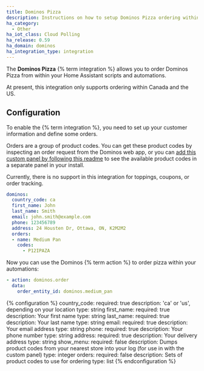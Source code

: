 ```yaml
---
title: Dominos Pizza
description: Instructions on how to setup Dominos Pizza ordering within Home Assistant.
ha_category:
  - Other
ha_iot_class: Cloud Polling
ha_release: 0.59
ha_domain: dominos
ha_integration_type: integration
---
```


The **Dominos Pizza** {% term integration %} allows you to order Dominos Pizza from within your Home Assistant scripts and automations.

At present, this integration only supports ordering within Canada and the US.

## Configuration

To enable the {% term integration %}, you need to set up your customer information and define some orders.

Orders are a group of product codes. You can get these product codes by inspecting an order request from the Dominos web app, or you can [add this custom panel by following this readme](https://github.com/craigjmidwinter/hass-dominos-panel) to see the available product codes in a separate panel in your install.

Currently, there is no support in this integration for toppings, coupons, or order tracking.

```yaml
dominos:
  country_code: ca
  first_name: John
  last_name: Smith
  email: john.smith@example.com
  phone: 123456789
  address: 24 Housten Dr, Ottawa, ON, K2M2M2
  orders:
  - name: Medium Pan
    codes:
      - P12IPAZA
```

Now you can use the Dominos {% term action %} to order pizza within your automations:

```yaml
- action: dominos.order
  data:
    order_entity_id: dominos.medium_pan
```

{% configuration %}
  country_code:
    required: true
    description: \'ca\' or \'us\', depending on your location
    type: string
  first_name:
    required: true
    description: Your first name
    type: string
  last_name:
    required: true
    description: Your last name
    type: string
  email:
    required: true
    description: Your email address
    type: string
  phone:
    required: true
    description: Your phone number
    type: string
  address:
    required: true
    description: Your delivery address
    type: string
  show_menu:
    required: false
    description: Dumps product codes from your nearest store into your log (for use in with the custom panel)
    type: integer
  orders:
    required: false
    description: Sets of product codes to use for ordering
    type: list
{% endconfiguration %}
